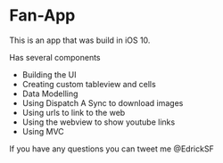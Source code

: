# Fan-App
This is an app that was build in iOS 10. 

Has several components
* Building the UI
* Creating custom tableview and cells
* Data Modelling
* Using Dispatch A Sync to download images
* Using urls to link to the web
* Using the webview to show youtube links
* Using MVC

If you have any questions you can tweet me @EdrickSF

